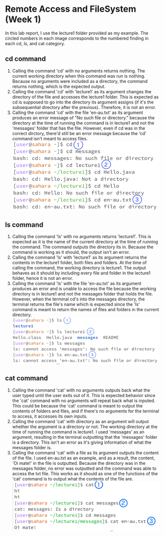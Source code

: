 # Remote Access and FileSystem (Week 1)
In this lab report, I use the lecture1 folder provided as my example. The circled numbers in each image corresponds to the numbered finding in each cd, ls, and cat category.
## cd command
1. Calling the command 'cd' with no arguments returns nothing. The current working directory when this command was run is nothing. Because  no arguments were included as a directory, the command returns nothing, which is the expected output.
2. Calling the command 'cd' with 'lecture1' as its argument changes the directory of the file and accesses the lecture1 folder. This is expected as cd is supposed to go into the directory its argument assigns (if it's the subsequential directory after the previous). Therefore, it is not an error.
3. Calling the command 'cd' with the file 'en-au.txt' as its argument produces an error message of "No such file or directory." because  the directory at the time of running the command is in lecture1 and not the 'messages' folder that has the file. However, even if cd was in the correct dirctory, there'd still be an error message because the 'cd' command isn't meant to access files.
![Image](lab1_cd_examples.png)

## ls command
1. Calling the command 'ls' with no arguments returns 'lecture1'. This is expected as it is the name of the current directory at the time of running the command. The command outputs the directory its in. Because the command is working as it should, the output isn't an error.
2. Calling the command 'ls' with 'lecture1' as its argument returns the contents in the lecture1 folder, both files and folders. At the time of calling the command, the working directory is lecture1. The output behaves as it should by including every file and folder in the lecture1 folder, hence it is not an error.
3. Calling the command 'ls' with the file 'en-au.txt' as its argument produces an error and is unable to access the file because the working directory is in lecture1 and not the messages folder that holds the file. However, when the terminal cd's into the messages directory, the terminal returns the file's name which is expected since the 'ls' command is meant to return the names of files and folders  in the current directory.
![Image](lab1_ls_examples.png)

## cat command
1. Calling the command 'cat' with no arguments outputs back what the user typed until the user exits out of it. This is expected behavior since the 'cat' command with no arguments will repeat back what is inputed. This could be because the 'cat' command is meant to output the contents of folders and files, and if there's no arguments for the terminal to access, it accesses its own inputs.
2. Calling the command 'cat' with directory as an argument will output whether the argument is a directory or not. The working directory at the time of running the command is lecture1. I used 'messages' as an argument, resulting in the terminal outputting that the 'messages' folder is a directory. This isn't an error as it's giving information of what the messages folder is.
3. Calling the command 'cat' with a file as its argument outputs the content of the file. I used en-au.txt as an example, and as a result, the content, 'Oi mate!' in the file is outputted. Because the directory was in the messages folder, no error was outputted and the command was able to access the txt file. This works as it should as one of the functions of the 'cat' command is to output what the contents of the file are. 
![Image](lab1_cat_example.png)
